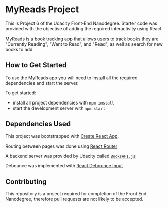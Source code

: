 # MyReads Project

This is Project 6 of the Udacity Front-End Nanodegree. Starter code was provided with the objective of adding the required interactivity using React.

MyReads is a book tracking app that allows users to track books they are "Currently Reading", "Want to Read", and "Read", as well as search for new books to add.

## How to Get Started

To use the MyReads app you will need to install all the required dependencies and start the server.

To get started:

* install all project dependencies with `npm install`
* start the development server with `npm start`

## Dependencies Used

  This project was bootstrapped with [Create React App](https://github.com/facebookincubator/create-react-app).

  Routing between pages was done using [React Router](https://reacttraining.com/react-router/)

  A backend server was provided by Udacity called [`BooksAPI.js`](src/BooksAPI.js)

  Debounce was implemented with [React Debounce Input](https://www.npmjs.com/package/react-debounce-input)

## Contributing

This repository is a project required for completion of the Front End Nanodegree, therefore pull requests are not likely to be accepted.
